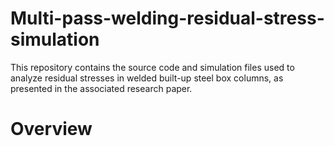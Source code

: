 # **Multi-pass-welding-residual-stress-simulation**
This repository contains the source code and simulation files used to analyze residual stresses in welded built-up steel box columns, as presented in the associated research paper.

# **Overview**
